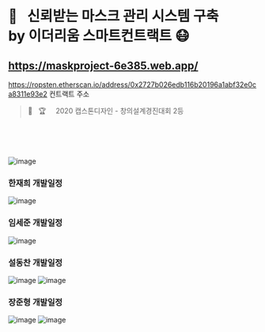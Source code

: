

:raising_hand:&nbsp;&nbsp; 신뢰받는 마스크 관리 시스템 구축 <br> by 이더리움 스마트컨트랙트 :mask:
===============================================================================

https://maskproject-6e385.web.app/
----------------------------------

https://ropsten.etherscan.io/address/0x2727b026edb116b20196a1abf32e0ca8311e93e2
컨트랙트 주소
<br>
> :raising_hand:&nbsp;&nbsp; :trophy:&nbsp;&nbsp;&nbsp;&nbsp; 2020 캡스톤디자인 - 창의설계경진대회 2등


<br><br><br>

![image](https://user-images.githubusercontent.com/42461455/78424581-96d03700-76a9-11ea-9445-64885f93d197.png)

### 한재희 개발일정

![image](https://user-images.githubusercontent.com/42461455/78424602-b36c6f00-76a9-11ea-93a1-6b67703a5b2b.png)

### 임세준 개발일정

![image](https://user-images.githubusercontent.com/42461455/78424618-c5e6a880-76a9-11ea-8d30-b708d02bc80c.png)

### 설동찬 개발일정

![image](https://user-images.githubusercontent.com/42461455/78424638-dd259600-76a9-11ea-9a81-e1a45e3d2cd4.png)
![image](https://user-images.githubusercontent.com/42461455/78424694-38f01f00-76aa-11ea-83cf-9f81f31be043.png)

### 장준형 개발일정

![image](https://user-images.githubusercontent.com/42461455/78424703-473e3b00-76aa-11ea-8e4d-bffd7e5b200f.png)
![image](https://user-images.githubusercontent.com/42461455/78424713-56bd8400-76aa-11ea-9805-d7ded886ad99.png)
